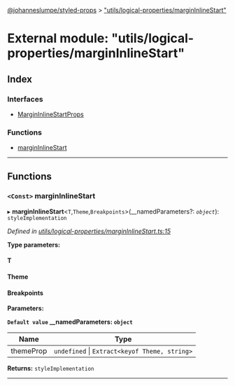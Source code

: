[@johanneslumpe/styled-props](../README.md) > ["utils/logical-properties/marginInlineStart"](../modules/_utils_logical_properties_margininlinestart_.md)

# External module: "utils/logical-properties/marginInlineStart"

## Index

### Interfaces

* [MarginInlineStartProps](../interfaces/_utils_logical_properties_margininlinestart_.margininlinestartprops.md)

### Functions

* [marginInlineStart](_utils_logical_properties_margininlinestart_.md#margininlinestart)

---

## Functions

<a id="margininlinestart"></a>

### `<Const>` marginInlineStart

▸ **marginInlineStart**<`T`,`Theme`,`Breakpoints`>(__namedParameters?: *`object`*): `styleImplementation`

*Defined in [utils/logical-properties/marginInlineStart.ts:15](https://github.com/johanneslumpe/styled-props/blob/8e709f1/src/utils/logical-properties/marginInlineStart.ts#L15)*

**Type parameters:**

#### T 
#### Theme 
#### Breakpoints 
**Parameters:**

**`Default value` __namedParameters: `object`**

| Name | Type |
| ------ | ------ |
| themeProp | `undefined` \| `Extract<keyof Theme, string>` |

**Returns:** `styleImplementation`

___

